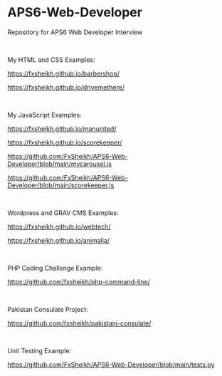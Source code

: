 # APS6-Web-Developer
Repository for APS6 Web Developer Interview

<br />

My HTML and CSS Examples:

https://fxsheikh.github.io/barbershop/

https://fxsheikh.github.io/drivemethere/

<br />

My JavaScript Examples:

https://fxsheikh.github.io/manunited/

https://fxsheikh.github.io/scorekeeper/

https://github.com/FxSheikh/APS6-Web-Developer/blob/main/mycarousel.js

https://github.com/FxSheikh/APS6-Web-Developer/blob/main/scorekeeper.js

<br />

Wordpress and GRAV CMS Examples:

https://fxsheikh.github.io/webtech/

https://fxsheikh.github.io/animalia/

<br />

PHP Coding Challenge Example:

https://github.com/fxsheikh/php-command-line/

<br />

Pakistan Consulate Project:

https://github.com/fxsheikh/pakistani-consulate/

<br />

Unit Testing Example:

https://github.com/FxSheikh/APS6-Web-Developer/blob/main/tests.py
